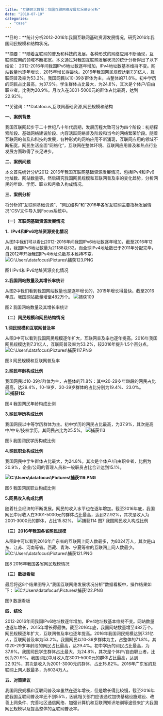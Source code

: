 ```yaml
---
title: "互联网大数据：我国互联网络发展状况统计分析"
date: "2018-07-10"
categories: 
  - "case"
---
```


**目的：**统计分析2012-2016年我国互联网基础资源发展情况，研究2016年我国网民规模和结构状况。

**摘要：**随着互联网的普及和科技的发展，各种形式的网络应用不断涌现，互联网应用的领域不断拓宽。本文通过对我国互联网发展状况的统计分析得出了以下结论： 2012-2016年间我国IPv6地址数逐年增加，IPv4地址数基本维持不变。网站数量也逐年增长，2015年增长得最快。2016年我国网民规模达到7.31亿人，互联网普及率为53.2%。我国网民以10-39岁群体为主，占整体的71.8%。初中学历的网民占比最高，为37.9%。学生群体占比最大，为24.8%，其次是个体户/自由职业者，比例为20.9%。月收入在3001-5000元的群体占比最高，达到22.92%。

**关键词：**Datafocus,互联网基础资源,网民规模和结构

**一、案例背景**

我国互联网起步于二十世纪八十年代后期，发展历程大致可分为四个阶段：初期探索阶段、基础网络建设阶段、内容活跃网络普及阶段和当今的网络繁荣阶段。随着互联网的普及和科技的发展，各种形式的网络应用不断涌现，互联网应用的领域不断拓宽，网民生活全面“网络化”，互联网在整体环境、互联网应用普及和热点行业发展方面取得了长足进步。

**二、案例问题**

本文首先统计分析2012-2016年我国互联网基础资源发展情况，包括IPv4和IPv6地址数、网站数量等。然后研究我国网民规模和互联网普及率的变化趋势，分析网民的年龄、学历、职业和月收入构成情况。

**三、案例分析**

将分析的“互联网基础资源”、“网民结构”和“2016年各省互联网主要指标发展情况”CSV文件导入到Focus系统中。

**（一）互联网基础资源发展情况**

**1．IPv4和IPv6地址资源变化情况**

从图1中我们可以看出2012-2016年间我国IPv6地址数逐年增加，截至2016年12月，我国IPv6地址数量为21188块/32。而全球IPv4地址数已于2011年分配完毕，自2012年开始我国IPv4地址总数基本维持不变。 ![C:\Users\datafocus\Pictures\捕获123.PNG](images/c-users-datafocus-pictures-123-png.png)

图1 IPv4和IPv6地址资源变化情况

**2.我国网站数量及其增长率统计**

从图2中我们看到我国网站数量也是逐年增长的，2015年增长得最快。截至2016年底，我国网站数量增至482万个。 ![捕获109](images/109.png)

图2 我国网站数量及其增长率统计

**（二）网民规模和网民结构情况**

**1.网民规模和互联网普及率**

从图3中可以看到我国网民规模逐年扩大，互联网普及率也逐年提高。2016年我国网民规模达到7.31亿人，互联网普及率为53.2%，较2016年提升1.5个百分点。 ![C:\Users\datafocus\Pictures\捕获117.PNG](images/c-users-datafocus-pictures-117-png.png)

图3 网民规模和互联网普及率

**2.网民年龄构成比例**

我国网民以10-39岁群体为主，占整体的71.8%：其中20-29岁年龄段的网民占比最高，达29.4%，10-19岁、30-39岁群体的占比分别为19.4%、23.0%。**![捕获112](images/112.png)**

图4 我国网民年龄构成比例

**3.网民学历构成比例**

我国网民以中等学历群体为主。初中学历的网民占比最高，为37.9%，其次是高中/中专/技校学历，其网民占比为25.5%。 ![捕获113](images/113.png)

图5 我国网民学历构成比例

**4.网民职业构成比例**

我国网民中学生群体占比最大，为24.8%，其次是个体户/自由职业者，比例为20.9%，企业/公司的管理人员和一般职员占比合计达到15.1%。

**![C:\Users\datafocus\Pictures\捕获119.PNG](images/c-users-datafocus-pictures-119-png.png)**

图6 我国网民职业构成比例

**5.网民收入构成比例**

随着社会经济的不断发展，网民的收入水平也在逐年增加。截至2016年底，我国网民中月收入在3001-5000元的群体占比最高，达到22.92%，其次是收入为2001-3000元的群体，占比15.82%。 ![捕获114](images/114.png) 图7 我国网民收入构成比例

**（三）2016年我国各省网民规模**

从图8中可以看到2016年广东省的互联网上网人数最多，为8024万人，其次是山东、江苏、河南等省。西藏、青海、宁夏等省的互联网上网人数最少。 ![C:\Users\datafocus\Pictures\捕获121.PNG](images/c-users-datafocus-pictures-121-png.png)

图8 2016年我国各省网民规模情况

**（三）数据看板**

最后将这8个结果图导入“我国互联网络发展状况分析”数据看板中，操作结果如下： ![C:\Users\datafocus\Pictures\捕获122.PNG](images/c-users-datafocus-pictures-122-png.png)

图9 数据看板

**四、结论**

2012-2016年间我国IPv6地址数逐年增加，IPv4地址数基本维持不变。网站数量也逐年增长，2015年增长得最快。截至2016年底，我国网站数量增至482万个。网民规模逐年扩大，互联网普及率也逐年提高。2016年我国网民规模达到7.31亿人，互联网普及率为53.2%。我国网民以10-39岁群体为主，占整体的71.8%，其中20-29岁年龄段的网民占比最高，达29.4%。初中学历的网民占比最高，为37.9%。我国网民学生群体占比最大，为24.8%，其次是个体户/自由职业者，比例为20.9%。我国网民中月收入在3001-5000元的群体占比最高，达到22.92%，其次是收入为2001-3000元的群体，占比15.82%。2016年广东省的互联网上网人数最多，为8024万人。

**五、对策建议**

我国网民规模和互联网普及率虽然在逐年增长，但是增长得比较慢，截至2016年底我国互联网普及率还不到55%，因此相关部门应该通过加快基础设施建设、改善上网条件、完善地区通信网络、加强计算机和互联网知识培训等途径来扩大我国网民规模以及提高整体的互联网普及率。
